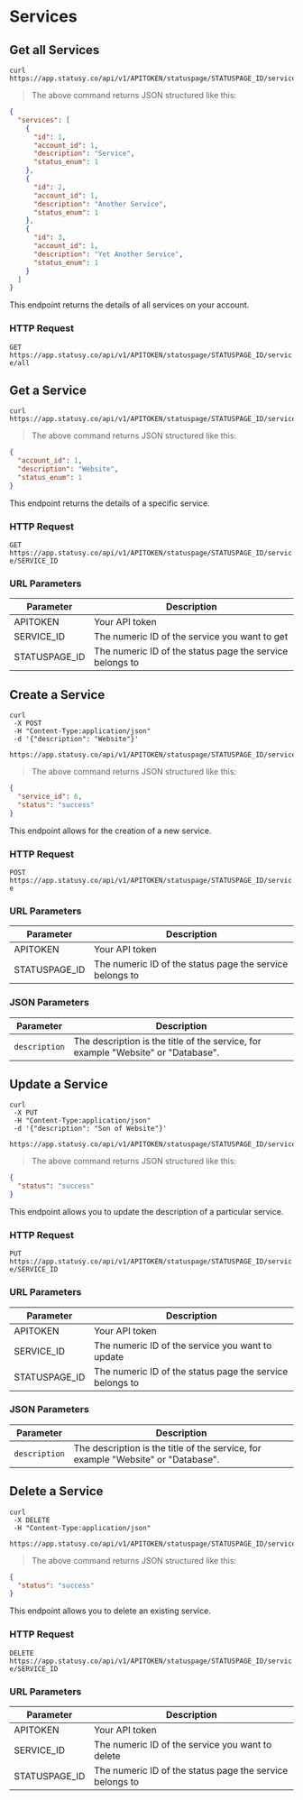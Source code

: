 # Services

## Get all Services

```
curl https://app.statusy.co/api/v1/APITOKEN/statuspage/STATUSPAGE_ID/service/all
```

> The above command returns JSON structured like this:

```json
{
  "services": [
    {
      "id": 1,
      "account_id": 1,
      "description": "Service",
      "status_enum": 1
    },
    {
      "id": 2,
      "account_id": 1,
      "description": "Another Service",
      "status_enum": 1
    },
    {
      "id": 3,
      "account_id": 1,
      "description": "Yet Another Service",
      "status_enum": 1
    }
  ]
}
```

This endpoint returns the details of all services on your account.

### HTTP Request

`GET https://app.statusy.co/api/v1/APITOKEN/statuspage/STATUSPAGE_ID/service/all`

## Get a Service

```
curl https://app.statusy.co/api/v1/APITOKEN/statuspage/STATUSPAGE_ID/service/SERVICE_ID
```

> The above command returns JSON structured like this:

```json
{
  "account_id": 1,
  "description": "Website",
  "status_enum": 1
}
```

This endpoint returns the details of a specific service.

### HTTP Request

`GET https://app.statusy.co/api/v1/APITOKEN/statuspage/STATUSPAGE_ID/service/SERVICE_ID`

### URL Parameters

Parameter | Description
--------- | -----------
APITOKEN | Your API token
SERVICE_ID | The numeric ID of the service you want to get
STATUSPAGE_ID | The numeric ID of the status page the service belongs to

## Create a Service

```
curl
 -X POST
 -H "Content-Type:application/json"
 -d '{"description": "Website"}'
 https://app.statusy.co/api/v1/APITOKEN/statuspage/STATUSPAGE_ID/service
```

> The above command returns JSON structured like this:

```json
{
  "service_id": 6,
  "status": "success"
}
```

This endpoint allows for the creation of a new service.

### HTTP Request

`POST https://app.statusy.co/api/v1/APITOKEN/statuspage/STATUSPAGE_ID/service`

### URL Parameters

Parameter | Description
--------- | -----------
APITOKEN | Your API token
STATUSPAGE_ID | The numeric ID of the status page the service belongs to

### JSON Parameters

Parameter | Description
--------- | -----------
`description` | The description is the title of the service, for example "Website" or "Database".

## Update a Service

```
curl
 -X PUT
 -H "Content-Type:application/json"
 -d '{"description": "Son of Website"}'
 https://app.statusy.co/api/v1/APITOKEN/statuspage/STATUSPAGE_ID/service/SERVICE_ID

```

> The above command returns JSON structured like this:

```json
{
  "status": "success"
}
```

This endpoint allows you to update the description of a particular service.

### HTTP Request

`PUT https://app.statusy.co/api/v1/APITOKEN/statuspage/STATUSPAGE_ID/service/SERVICE_ID`

### URL Parameters

Parameter | Description
--------- | -----------
APITOKEN | Your API token
SERVICE_ID | The numeric ID of the service you want to update
STATUSPAGE_ID | The numeric ID of the status page the service belongs to

### JSON Parameters

Parameter | Description
--------- | -----------
`description` | The description is the title of the service, for example "Website" or "Database".

## Delete a Service

```
curl
 -X DELETE
 -H "Content-Type:application/json"
 https://app.statusy.co/api/v1/APITOKEN/statuspage/STATUSPAGE_ID/service/SERVICE_ID

```

> The above command returns JSON structured like this:

```json
{
  "status": "success"
}
```

This endpoint allows you to delete an existing service.

### HTTP Request

`DELETE https://app.statusy.co/api/v1/APITOKEN/statuspage/STATUSPAGE_ID/service/SERVICE_ID`

### URL Parameters

Parameter | Description
--------- | -----------
APITOKEN | Your API token
SERVICE_ID | The numeric ID of the service you want to delete
STATUSPAGE_ID | The numeric ID of the status page the service belongs to
